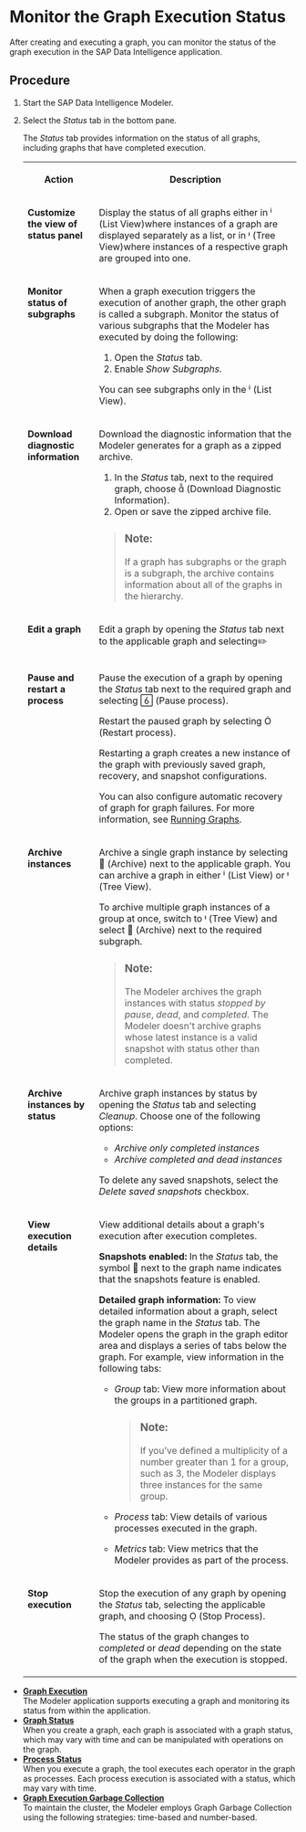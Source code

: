 <!-- loio610a01b4409e4036a2a2662dd027fc3d -->

<link rel="stylesheet" type="text/css" href="../css/sap-icons.css"/>

# Monitor the Graph Execution Status

After creating and executing a graph, you can monitor the status of the graph execution in the SAP Data Intelligence application.



## Procedure

1.  Start the SAP Data Intelligence Modeler.

2.  Select the *Status* tab in the bottom pane.

    The *Status* tab provides information on the status of all graphs, including graphs that have completed execution.


    <table>
    <tr>
    <th valign="top">

    Action
    
    </th>
    <th valign="top">

    Description
    
    </th>
    </tr>
    <tr>
    <td valign="top">
    
    **Customize the view of status panel**
    
    </td>
    <td valign="top">
    
    Display the status of all graphs either in <span class="SAP-icons"></span> \(List View\)where instances of a graph are displayed separately as a list, or in <span class="SAP-icons"></span> \(Tree View\)where instances of a respective graph are grouped into one.
    
    </td>
    </tr>
    <tr>
    <td valign="top">
    
    **Monitor status of subgraphs**
    
    </td>
    <td valign="top">
    
    When a graph execution triggers the execution of another graph, the other graph is called a subgraph. Monitor the status of various subgraphs that the Modeler has executed by doing the following:

    1.  Open the *Status* tab.
    2.  Enable *Show Subgraphs*.

    You can see subgraphs only in the <span class="SAP-icons"></span> \(List View\).
    
    </td>
    </tr>
    <tr>
    <td valign="top">
    
    **Download diagnostic information**
    
    </td>
    <td valign="top">
    
    Download the diagnostic information that the Modeler generates for a graph as a zipped archive.

    1.  In the *Status* tab, next to the required graph, choose <span class="SAP-icons"></span> \(Download Diagnostic Information\).
    2.  Open or save the zipped archive file.

    > ### Note:  
    > If a graph has subgraphs or the graph is a subgraph, the archive contains information about all of the graphs in the hierarchy.


    
    </td>
    </tr>
    <tr>
    <td valign="top">
    
    **Edit a graph**
    
    </td>
    <td valign="top">
    
    Edit a graph by opening the *Status* tab next to the applicable graph and selecting:pencil2:
    
    </td>
    </tr>
    <tr>
    <td valign="top">
    
    **Pause and restart a process**
    
    </td>
    <td valign="top">
    
    Pause the execution of a graph by opening the *Status* tab next to the required graph and selecting <span class="SAP-icons"></span> \(Pause process\).

    Restart the paused graph by selecting <span class="SAP-icons"></span> \(Restart process\). 

    Restarting a graph creates a new instance of the graph with previously saved graph, recovery, and snapshot configurations.

    You can also configure automatic recovery of graph for graph failures. For more information, see [Running Graphs](running-graphs-439d0a0.md).
    
    </td>
    </tr>
    <tr>
    <td valign="top">
    
    **Archive instances**
    
    </td>
    <td valign="top">
    
    Archive a single graph instance by selecting <span class="FPA-icons"></span> \(Archive\) next to the applicable graph. You can archive a graph in either <span class="SAP-icons"></span> \(List View\) or <span class="SAP-icons"></span> \(Tree View\).

    To archive multiple graph instances of a group at once, switch to <span class="SAP-icons"></span> \(Tree View\) and select <span class="FPA-icons"></span> \(Archive\) next to the required subgraph.

    > ### Note:  
    > The Modeler archives the graph instances with status *stopped by pause*, *dead*, and *completed*. The Modeler doesn't archive graphs whose latest instance is a valid snapshot with status other than completed.


    
    </td>
    </tr>
    <tr>
    <td valign="top">
    
    **Archive instances by status**
    
    </td>
    <td valign="top">
    
    Archive graph instances by status by opening the *Status* tab and selecting *Cleanup*. Choose one of the following options:

    -   *Archive only completed instances*
    -   *Archive completed and dead instances*

    To delete any saved snapshots, select the *Delete saved snapshots* checkbox.
    
    </td>
    </tr>
    <tr>
    <td valign="top">
    
    **View execution details**
    
    </td>
    <td valign="top">
    
    View additional details about a graph's execution after execution completes.

    **Snapshots enabled:** In the *Status* tab, the symbol <span class="SAP-icons"></span> next to the graph name indicates that the snapshots feature is enabled.

    **Detailed graph information:** To view detailed information about a graph, select the graph name in the *Status* tab. The Modeler opens the graph in the graph editor area and displays a series of tabs below the graph. For example, view information in the following tabs:

    -   *Group* tab: View more information about the groups in a partitioned graph.

        > ### Note:  
        > If you’ve defined a multiplicity of a number greater than 1 for a group, such as 3, the Modeler displays three instances for the same group.

    -   *Process* tab: View details of various processes executed in the graph.
    -   *Metrics* tab: View metrics that the Modeler provides as part of the process.


    
    </td>
    </tr>
    <tr>
    <td valign="top">
    
    **Stop execution**
    
    </td>
    <td valign="top">
    
    Stop the execution of any graph by opening the *Status* tab, selecting the applicable graph, and choosing <span class="SAP-icons"></span> \(Stop Process\).

    The status of the graph changes to *completed* or *dead* depending on the state of the graph when the execution is stopped.
    
    </td>
    </tr>
    </table>
    

-   **[Graph Execution](graph-execution-e047f2d.md "The Modeler application supports executing a graph and monitoring its status from within
		the application.")**  
The Modeler application supports executing a graph and monitoring its status from within the application.
-   **[Graph Status](graph-status-090bce6.md "When you create a graph, each graph is associated with a graph status, which may vary with time and can be manipulated with operations on
		the graph.")**  
When you create a graph, each graph is associated with a graph status, which may vary with time and can be manipulated with operations on the graph.
-   **[Process Status](process-status-2930d4a.md "When you execute a graph, the tool executes each operator in the graph as processes. Each process execution is associated with a status,
		which may vary with time.")**  
When you execute a graph, the tool executes each operator in the graph as processes. Each process execution is associated with a status, which may vary with time.
-   **[Graph Execution Garbage Collection](graph-execution-garbage-collection-2bd7610.md "To maintain the cluster, the Modeler employs Graph Garbage Collection using the following strategies: time-based and
		number-based.")**  
To maintain the cluster, the Modeler employs Graph Garbage Collection using the following strategies: time-based and number-based.

